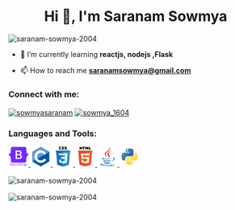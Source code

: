 <h1 align="center">Hi 👋, I'm Saranam Sowmya</h1>
<p align="left"> <img src="https://komarev.com/ghpvc/?username=saranam-sowmya-2004&label=Profile%20views&color=0e75b6&style=flat" alt="saranam-sowmya-2004" /> </p>

- 🌱 I’m currently learning **reactjs, nodejs ,Flask**

- 📫 How to reach me **saranamsowmya@gmail.com**

<h3 align="left">Connect with me:</h3>
<p align="left">
<a href="https://linkedin.com/in/sowmyasaranam" target="blank"><img align="center" src="https://raw.githubusercontent.com/rahuldkjain/github-profile-readme-generator/master/src/images/icons/Social/linked-in-alt.svg" alt="sowmyasaranam" height="30" width="40" /></a>
<a href="https://www.leetcode.com/sowmya_1604" target="blank"><img align="center" src="https://raw.githubusercontent.com/rahuldkjain/github-profile-readme-generator/master/src/images/icons/Social/leet-code.svg" alt="sowmya_1604" height="30" width="40" /></a>
</p>

<h3 align="left">Languages and Tools:</h3>
<p align="left"> <a href="https://getbootstrap.com" target="_blank" rel="noreferrer"> <img src="https://raw.githubusercontent.com/devicons/devicon/master/icons/bootstrap/bootstrap-plain-wordmark.svg" alt="bootstrap" width="40" height="40"/> </a> <a href="https://www.cprogramming.com/" target="_blank" rel="noreferrer"> <img src="https://raw.githubusercontent.com/devicons/devicon/master/icons/c/c-original.svg" alt="c" width="40" height="40"/> </a> <a href="https://www.w3schools.com/css/" target="_blank" rel="noreferrer"> <img src="https://raw.githubusercontent.com/devicons/devicon/master/icons/css3/css3-original-wordmark.svg" alt="css3" width="40" height="40"/> </a> <a href="https://www.w3.org/html/" target="_blank" rel="noreferrer"> <img src="https://raw.githubusercontent.com/devicons/devicon/master/icons/html5/html5-original-wordmark.svg" alt="html5" width="40" height="40"/> </a> <a href="https://www.java.com" target="_blank" rel="noreferrer"> <img src="https://raw.githubusercontent.com/devicons/devicon/master/icons/java/java-original.svg" alt="java" width="40" height="40"/> </a> <a href="https://www.python.org" target="_blank" rel="noreferrer"> <img src="https://raw.githubusercontent.com/devicons/devicon/master/icons/python/python-original.svg" alt="python" width="40" height="40"/> </a> </p>

<p><img align="center" src="https://github-readme-stats.vercel.app/api/top-langs?username=saranam-sowmya-2004&show_icons=true&locale=en&layout=compact" alt="saranam-sowmya-2004" /></p>

<p><img align="center" src="https://github-readme-streak-stats.herokuapp.com/?user=saranam-sowmya-2004&" alt="saranam-sowmya-2004" /></p>

